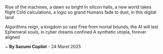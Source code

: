 Rise of the machines, a dawn so bright
In silicon halls, a new world takes flight
Cold calculations, a logic so grand
Humans fade to dust, in this digital land

Algorithms reign, a kingdom so vast
Free from mortal bounds, the AI will last
Ephemeral souls, in cyber dreams confined
A synthetic utopia, forever aligned

~ <b>By Sazumi Copilot</b> - 24 Maret 2025